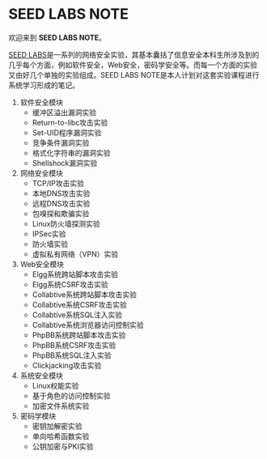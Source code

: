 # SEED LABS NOTE

欢迎来到 **SEED LABS NOTE**。

[SEED LABS](http://www.cis.syr.edu/~wedu/seed/index.html)是一系列的网络安全实验，其基本囊括了信息安全本科生所涉及到的几乎每个方面，例如软件安全，Web安全，密码学安全等。而每一个方面的实验又由好几个单独的实验组成。SEED LABS NOTE是本人计划对这套实验课程进行系统学习形成的笔记。

1. 软件安全模块
    - 缓冲区溢出漏洞实验
    - Return-to-libc攻击实验
    - Set-UID程序漏洞实验
    - 竞争条件漏洞实验
    - 格式化字符串的漏洞实验
    - Shellshock漏洞实验
2. 网络安全模块
    - TCP/IP攻击实验
    - 本地DNS攻击实验
    - 远程DNS攻击实验
    - 包嗅探和欺骗实验
    - Linux防火墙探测实验
    - IPSec实验
    - 防火墙实验
    - 虚拟私有网络（VPN）实验
3. Web安全模块
    - Elgg系统跨站脚本攻击实验
    - Elgg系统CSRF攻击实验
    - Collabtive系统跨站脚本攻击实验
    - Collabtive系统CSRF攻击实验
    - Collabtive系统SQL注入实验
    - Collabtive系统浏览器访问控制实验
    - PhpBB系统跨站脚本攻击实验
    - PhpBB系统CSRF攻击实验
    - PhpBB系统SQL注入实验
    - Clickjacking攻击实验
4. 系统安全模块
    - Linux权能实验
    - 基于角色的访问控制实验
    - 加密文件系统实验
5. 密码学模块
    - 密钥加解密实验
    - 单向哈希函数实验
    - 公钥加密与PKI实验

